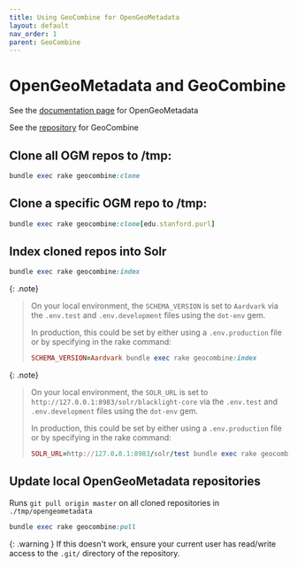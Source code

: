 ```yaml
---
title: Using GeoCombine for OpenGeoMetadata
layout: default
nav_order: 1
parent: GeoCombine
---
```


# OpenGeoMetadata and GeoCombine

See the
[documentation page](https://opengeometadata.org/)
for OpenGeoMetadata

See the
[repository](https://github.com/OpenGeoMetadata/GeoCombine)
for GeoCombine

## Clone all OGM repos to /tmp:

```ruby
bundle exec rake geocombine:clone
```

## Clone a specific OGM repo to /tmp:

```ruby
bundle exec rake geocombine:clone[edu.stanford.purl]
```

## Index cloned repos into Solr

```ruby
bundle exec rake geocombine:index
```

{: .note}
> On your local environment, the `SCHEMA_VERSION` is set to `Aardvark` via the `.env.test` and `.env.development` files using the `dot-env` gem.
> 
> In production, this could be set by either using a `.env.production` file or by specifying in the rake command:
> 
> ```ruby
> SCHEMA_VERSION=Aardvark bundle exec rake geocombine:index
> ```
> 

{: .note}
> On your local environment, the `SOLR_URL` is set to `http://127.0.0.1:8983/solr/blacklight-core` via the `.env.test` and `.env.development` files using the `dot-env` gem.
>
> In production, this could be set by either using a `.env.production` file or by specifying in the rake command: 
>
> ```ruby
> SOLR_URL=http://127.0.0.1:8983/solr/test bundle exec rake geocombine:index
>```
> 

## Update local OpenGeoMetadata repositories

Runs `git pull origin master` 
on all cloned repositories in 
`./tmp/opengeometadata`

```ruby
bundle exec rake geocombine:pull
```

{: .warning }
If this doesn't work, ensure your current user has read/write access to the `.git/` directory of the repository. 